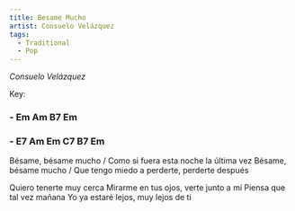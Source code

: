 ```yaml
---
title: Besame Mucho
artist: Consuelo Velázquez
tags: 
  - Traditional
  - Pop
---
```


*Consuelo Velázquez*

Key: 
### - Em Am B7 Em
### - E7 Am Em C7 B7 Em

 
Bésame, bésame mucho / Como si fuera esta noche la última vez
Bésame, bésame mucho / Que tengo miedo a perderte, perderte después  

Quiero tenerte muy cerca Mirarme en tus ojos, verte junto a mí
Piensa que tal vez mañana Yo ya estaré lejos, muy lejos de ti

